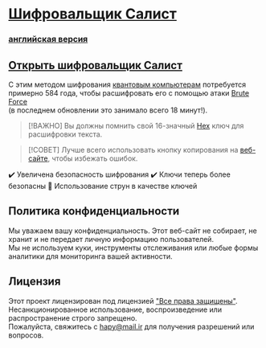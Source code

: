 # [**Шифровальщик Салист**](https://sl-hapy.github.io/salist-encryption/)

### [английская версия](README.md)

## [Открыть шифровальщик Салист](https://sl-hapy.github.io/salist-encryption/)

С этим методом шифрования [квантовым компьютерам](https://en.wikipedia.org/wiki/Quantum_computing) потребуется примерно 584 года, чтобы расшифровать его с помощью атаки [Brute Force](https://en.wikipedia.org/wiki/Brute-force_attack)\
(в последнем обновлении это занимало всего 18 минут!).
> [!ВАЖНО]
> Вы должны помнить свой 16-значный [Hex](https://en.wikipedia.org/wiki/Hexadecimal) ключ для расшифровки текста.

> [!СОВЕТ]
> Лучше всего использовать кнопку копирования на [веб-сайте](https://sl-hapy.github.io/salist-encryption/), чтобы избежать ошибок.

✔️ Увеличена безопасность шифрования
✔️ Ключи теперь более безопасны
🔴 Использование струн в качестве ключей

## Политика конфиденциальности
Мы уважаем вашу конфиденциальность. Этот веб-сайт не собирает, не хранит и не передает личную информацию пользователей.  
Мы не используем куки, инструменты отслеживания или любые формы аналитики для мониторинга вашей активности.  

## Лицензия
Этот проект лицензирован под лицензией ["Все права защищены"](https://github.com/sl-HapY/salist-encryption/blob/main/LICENSE).  
Несанкционированное использование, воспроизведение или распространение строго запрещено.  
Пожалуйста, свяжитесь с hapy@mail.ir для получения разрешений или вопросов.
